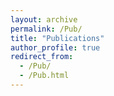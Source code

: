 ```yaml
---
layout: archive
permalink: /Pub/
title: "Publications"
author_profile: true
redirect_from: 
  - /Pub/
  - /Pub.html
---
```

